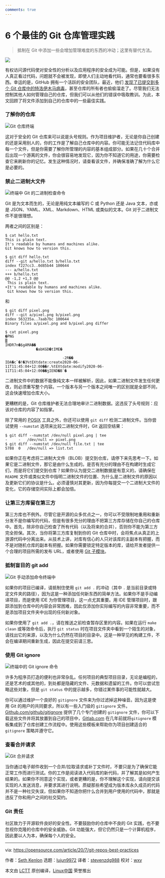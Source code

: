 ```yaml
---
comments: true
---
```


6 个最佳的 Git 仓库管理实践
======

> 抵制在 Git 中添加一些会增加管理难度的东西的冲动；这里有替代方法。

![](https://img.linux.net.cn/data/attachment/album/202103/13/225927c3mvm5x275vano5m.jpg)

有权访问源代码使对安全性的分析以及应用程序的安全成为可能。但是，如果没有人真正看过代码，问题就不会被发现，即使人们主动地看代码，通常也要看很多东西。幸运的是，GitHub 拥有一个活跃的安全团队，最近，他们 [发现了已提交到多个 Git 仓库中的特洛伊木马病毒][2]，甚至仓库的所有者也偷偷溜走了。尽管我们无法控制其他人如何管理自己的仓库，但我们可以从他们的错误中吸取教训。为此，本文回顾了将文件添加到自己的仓库中的一些最佳实践。

### 了解你的仓库

![Git 仓库终端][3]

这对于安全的 Git 仓库来可以说是头号规则。作为项目维护者，无论是你自己创建的还是采用别人的，你的工作是了解自己仓库中的内容。你可能无法记住代码库中每一个文件，但是你需要了解你所管理的内容的基本组成部分。如果在几十个合并后出现一个游离的文件，你会很容易地发现它，因为你不知道它的用途，你需要检查它来刷新你的记忆。发生这种情况时，请查看该文件，并确保准确了解为什么它是必要的。

### 禁止二进制大文件

![终端中 Git 的二进制检查命令][4]

Git 是为文本而生的，无论是用纯文本编写的 C 或 Python 还是 Java 文本，亦或是 JSON、YAML、XML、Markdown、HTML 或类似的文本。Git 对于二进制文件不是很理想。

两者之间的区别是：

```
$ cat hello.txt
This is plain text.
It's readable by humans and machines alike.
Git knows how to version this.

$ git diff hello.txt
diff --git a/hello.txt b/hello.txt
index f227cc3..0d85b44 100644
--- a/hello.txt
+++ b/hello.txt
@@ -1,2 +1,3 @@
 This is plain text.
+It's readable by humans and machines alike.
 Git knows how to version this.
```

和

```
$ git diff pixel.png
diff --git a/pixel.png b/pixel.png
index 563235a..7aab7bc 100644
Binary files a/pixel.png and b/pixel.png differ

$ cat pixel.png
�PNG
▒
IHDR7n�$gAMA��
              �abKGD݊�tIME�

                          -2R��
IDA�c`�!�3%tEXtdate:create2020-06-11T11:45:04+12:00��r.%tEXtdate:modify2020-06-11T11:45:04+12:00��ʒIEND�B`�
```

二进制文件中的数据不能像纯文本一样被解析，因此，如果二进制文件发生任何更改，则必须重写整个内容。一个版本与另一个版本之间唯一的区别就是全部不同，这会快速增加仓库大小。

更糟糕的是，Git 仓库维护者无法合理地审计二进制数据。这违反了头号规则：应该对仓库的内容了如指掌。

除了常用的 [POSIX][5] 工具之外，你还可以使用 `git diff` 检测二进制文件。当你尝试使用 `--numstat` 选项来比较二进制文件时，Git 返回空结果：

```
$ git diff --numstat /dev/null pixel.png | tee
-     -   /dev/null => pixel.png
$ git diff --numstat /dev/null file.txt | tee
5788  0   /dev/null => list.txt
```

如果你正在考虑将二进制大文件（BLOB）提交到仓库，请停下来先思考一下。如果它是二进制文件，那它是由什么生成的。是否有充分的理由不在构建时生成它们，而是将它们提交到仓库？如果你认为提交二进制数据是有意义的，请确保在 `README` 文件或类似文件中指明二进制文件的位置、为什么是二进制文件的原因以及更新它们的协议是什么。必须谨慎对其更新，因为你每提交一个二进制大文件的变化，它的存储空间实际上都会加倍。

### 让第三方库留在第三方

第三方库也不例外。尽管它是开源的众多优点之一，你可以不受限制地重用和重新分发不是你编写的代码，但是有很多充分的理由不把第三方库存储在你自己的仓库中。首先，除非你自己检查了所有代码（以及将来的合并），否则你不能为第三方完全担保。其次，当你将第三方库复制到你的 Git 仓库中时，会将焦点从真正的上游源代码中分离出来。从技术上讲，对库有信心的人只对该库的主副本有把握，而不是对随机仓库的副本有把握。如果你需要锁定特定版本的库，请给开发者提供一个合理的项目所需的发布 URL，或者使用 [Git 子模块][6]。

### 抵制盲目的 git add

![Git 手动添加命令终端中][7]

如果你的项目已编译，请抵制住使用 `git add .` 的冲动（其中 `.` 是当前目录或特定文件夹的路径），因为这是一种添加任何新东西的简单方法。如果你不是手动编译项目，而是使用 IDE 为你管理项目，这一点尤其重要。用 IDE 管理项目时，跟踪添加到仓库中的内容会非常困难，因此仅添加你实际编写的内容非常重要，而不是添加项目文件夹中出现的任何新对象。

如果你使用了 `git add .`，请在推送之前检查暂存区里的内容。如果在运行 `make clean` 或等效命令后，执行 `git status` 时在项目文件夹中看到一个陌生的对象，请找出它的来源，以及为什么仍然在项目的目录中。这是一种罕见的构建工件，不会在编译期间重新生成，因此在提交前请三思。

### 使用 Git ignore

![终端中的 `Git ignore` 命令][8]

许多为程序员打造的便利也非常杂乱。任何项目的典型项目目录，无论是编程的，还是艺术的或其他的，到处都是隐藏的文件、元数据和遗留的工件。你可以尝试忽略这些对象，但是 `git status` 中的提示越多，你错过某件事的可能性就越大。

你可以通过维护一个良好的 `gitignore` 文件来为你过滤掉这种噪音。因为这是使用 Git 的用户的共同要求，所以有一些入门级的 `gitignore` 文件。[Github.com/github/gitignore][9] 提供了几个专门创建的 `gitignore` 文件，你可以下载这些文件并将其放置到自己的项目中，[Gitlab.com][10] 在几年前就将`gitignore` 模板集成到了仓库创建工作流程中。使用这些模板来帮助你为项目创建适合的 `gitignore` 策略并遵守它。

### 查看合并请求

![Git 合并请求][11]

当你通过电子邮件收到一个合并/拉取请求或补丁文件时，不要只是为了确保它能正常工作而进行测试。你的工作是阅读进入代码库的新代码，并了解其是如何产生结果的。如果你不同意这个实现，或者更糟的是，你不理解这个实现，请向提交该实现的人发送消息，并要求其进行说明。质疑那些希望成为版本库永久成员的代码并不是一种社交失误，但如果你不知道你把什么合并到用户使用的代码中，那就是违反了你和用户之间的社交契约。

### Git 责任

社区致力于开源软件良好的安全性。不要鼓励你的仓库中不良的 Git 实践，也不要忽视你克隆的仓库中的安全威胁。Git 功能强大，但它仍然只是一个计算机程序，因此要以人为本，确保每个人的安全。

--------------------------------------------------------------------------------

via: https://opensource.com/article/20/7/git-repos-best-practices

作者：[Seth Kenlon][a]
选题：[lujun9972][b]
译者：[stevenzdg988](https://github.com/stevenzdg988)
校对：[wxy](https://github.com/wxy)

本文由 [LCTT](https://github.com/LCTT/TranslateProject) 原创编译，[Linux中国](https://linux.cn/) 荣誉推出

[a]: https://opensource.com/users/seth
[b]: https://github.com/lujun9972
[1]: https://opensource.com/sites/default/files/styles/image-full-size/public/lead-images/wfh_work_home_laptop_work.png?itok=VFwToeMy (Working from home at a laptop)
[2]: https://securitylab.github.com/research/octopus-scanner-malware-open-source-supply-chain/
[3]: https://opensource.com/sites/default/files/uploads/git_repo.png (Git repository )
[4]: https://opensource.com/sites/default/files/uploads/git-binary-check.jpg (Git binary check)
[5]: https://opensource.com/article/19/7/what-posix-richard-stallman-explains
[6]: https://git-scm.com/book/en/v2/Git-Tools-Submodules
[7]: https://opensource.com/sites/default/files/uploads/git-cola-manual-add.jpg (Git manual add)
[8]: https://opensource.com/sites/default/files/uploads/git-ignore.jpg (Git ignore)
[9]: https://github.com/github/gitignore
[10]: https://about.gitlab.com/releases/2016/05/22/gitlab-8-8-released
[11]: https://opensource.com/sites/default/files/uploads/git_merge_request.png (Git merge request)
